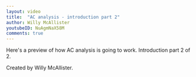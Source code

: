 ```yaml
---
layout: video
title:  "AC analysis - introduction part 2"
author: Willy McAllister
youtubeID: NuAgmNaX58M
comments: true
--- 
```


Here's a preview of how AC analysis is going to work. Introduction part 2 of 2. 

Created by Willy McAllister.